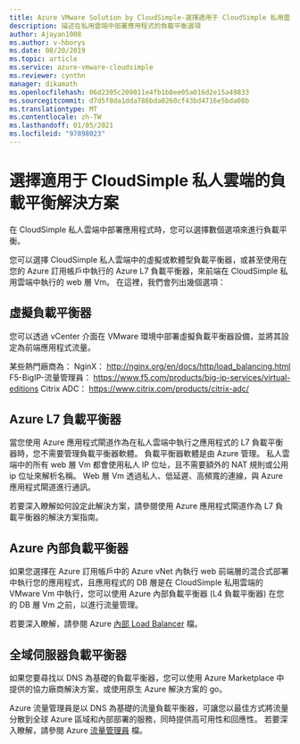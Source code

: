 ```yaml
---
title: Azure VMware Solution by CloudSimple-選擇適用于 CloudSimple 私用雲端的負載平衡解決方案
description: 描述在私用雲端中部署應用程式的負載平衡選項
author: Ajayan1008
ms.author: v-hborys
ms.date: 08/20/2019
ms.topic: article
ms.service: azure-vmware-cloudsimple
ms.reviewer: cynthn
manager: dikamath
ms.openlocfilehash: 06d2305c209011e4fb1b8ee05a016d2e15a49833
ms.sourcegitcommit: d7d5f0da1dda786bda0260cf43bd4716e5bda08b
ms.translationtype: MT
ms.contentlocale: zh-TW
ms.lasthandoff: 01/05/2021
ms.locfileid: "97898023"
---
```

# <a name="choose-a-load-balancing-solution-for-cloudsimple-private-clouds"></a>選擇適用于 CloudSimple 私人雲端的負載平衡解決方案

在 CloudSimple 私人雲端中部署應用程式時，您可以選擇數個選項來進行負載平衡。

您可以選擇 CloudSimple 私人雲端中的虛擬或軟體型負載平衡器，或甚至使用在您的 Azure 訂用帳戶中執行的 Azure L7 負載平衡器，來前端在 CloudSimple 私用雲端中執行的 web 層 Vm。 在這裡，我們會列出幾個選項：

## <a name="virtual-load-balancers"></a>虛擬負載平衡器

您可以透過 vCenter 介面在 VMware 環境中部署虛擬負載平衡器設備，並將其設定為前端應用程式流量。

某些熱門廠商為： NginX： http://nginx.org/en/docs/http/load_balancing.html F5-BigIP-流量管理員： https://www.f5.com/products/big-ip-services/virtual-editions Citrix ADC： https://www.citrix.com/products/citrix-adc/

## <a name="azure-l7-load-balancer"></a>Azure L7 負載平衡器

當您使用 Azure 應用程式閘道作為在私人雲端中執行之應用程式的 L7 負載平衡器時，您不需要管理負載平衡器軟體。 負載平衡器軟體是由 Azure 管理。 私人雲端中的所有 web 層 Vm 都會使用私人 IP 位址，且不需要額外的 NAT 規則或公用 ip 位址來解析名稱。 Web 層 Vm 透過私人、低延遲、高頻寬的連線，與 Azure 應用程式閘道進行通訊。

若要深入瞭解如何設定此解決方案，請參閱使用 Azure 應用程式閘道作為 L7 負載平衡器的解決方案指南。

## <a name="azure-internal-load-balancer"></a>Azure 內部負載平衡器

如果您選擇在 Azure 訂用帳戶中的 Azure vNet 內執行 web 前端層的混合式部署中執行您的應用程式，且應用程式的 DB 層是在 CloudSimple 私用雲端的 VMware Vm 中執行，您可以使用 Azure 內部負載平衡器 (L4 負載平衡器) 在您的 DB 層 Vm 之前，以進行流量管理。

若要深入瞭解，請參閱 Azure [內部 Load Balancer](../load-balancer/components.md#frontend-ip-configurations) 檔。

## <a name="global-server-load-balancer"></a>全域伺服器負載平衡器

如果您要尋找以 DNS 為基礎的負載平衡器，您可以使用 Azure Marketplace 中提供的協力廠商解決方案，或使用原生 Azure 解決方案的 go。

Azure 流量管理員是以 DNS 為基礎的流量負載平衡器，可讓您以最佳方式將流量分散到全球 Azure 區域和內部部署的服務，同時提供高可用性和回應性。 若要深入瞭解，請參閱 Azure [流量管理員](../traffic-manager/traffic-manager-configure-geographic-routing-method.md) 檔。
